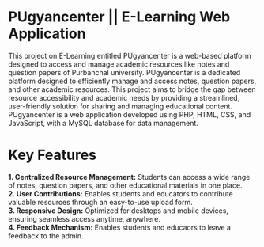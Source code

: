 # PUgyancenter || E-Learning Web Application
This project on E-Learning entitled PUgyancenter is a web-based platform designed to access and manage academic resources like notes and question papers of Purbanchal university.
PUgyancenter is a dedicated platform designed to efficiently manage and access notes, question papers, and other academic resources. This project aims to bridge the gap between resource accessibility and academic needs by providing a streamlined, user-friendly solution for sharing and managing educational content. PUgyancenter is a web application developed using PHP, HTML, CSS, and JavaScript, with a MySQL database for data management.
# Key Features
<b>1. Centralized Resource Management:</b> Students can access a wide range of notes, question papers, and other educational materials in one place.<br>
<b>2. User Contributions:</b> Enables students and educators to contribute valuable resources through an easy-to-use upload form.<br>
<b>3. Responsive Design:</b> Optimized for desktops and mobile devices, ensuring seamless access anytime, anywhere.<br>
<b>4. Feedback Mechanism:</b> Enables students and educaors to leave a feedback to the admin.<br>
